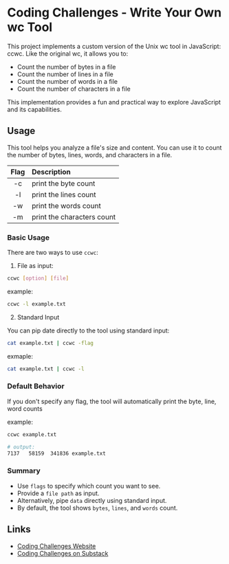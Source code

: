 # Coding Challenges - Write Your Own wc Tool

This project implements a custom version of the Unix wc tool in JavaScript: ccwc. Like the original wc, it allows you to:

- Count the number of bytes in a file
- Count the number of lines in a file
- Count the number of words in a file
- Count the number of characters in a file

This implementation provides a fun and practical way to explore JavaScript and its capabilities.

## Usage

This tool helps you analyze a file's size and content. You can use it to count the number of bytes, lines, words, and characters in a file.

| Flag | Description                |
| :----: | :-------------------------- |
| -c   | print the byte count       |
| -l   | print the lines count      |
| -w   | print the words count      |
| -m   | print the characters count |

### Basic Usage

There are two ways to use `ccwc`:

1. File as input:

```bash
ccwc [option] [file]
```
example:
```bash
ccwc -l example.txt
```

2. Standard Input

You can pip date directly to the tool using standard input:

```bash
cat example.txt | ccwc -flag
```

exmaple: 

```bash
cat example.txt | ccwc -l
```

### Default Behavior

If you don't specify any flag, the tool will automatically print the byte, line, word counts

example:
```bash
ccwc example.txt

# output:
7137   58159  341836 example.txt
```

### Summary
- Use `flags` to specify which count you want to see.
- Provide a `file path` as input.
- Alternatively, pipe `data` directly using standard input.
- By default, the tool shows `bytes`, `lines`, and `words` count.

## Links

- [Coding Challenges Website](https://codingchallenges.fyi)
- [Coding Challenges on Substack](https://codingchallenges.substack.com/)
